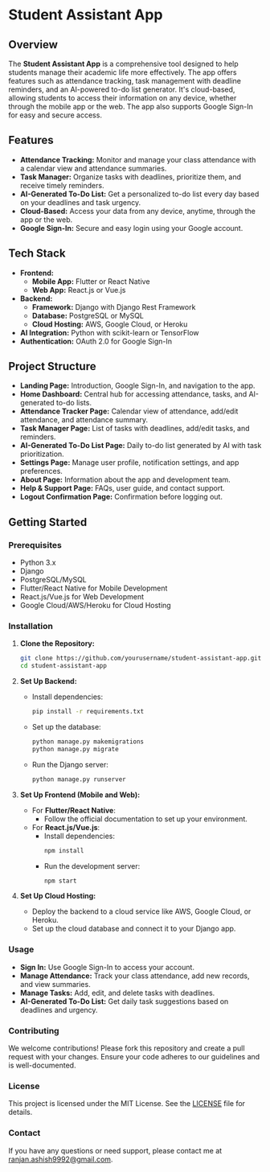 
# Student Assistant App

## Overview
The **Student Assistant App** is a comprehensive tool designed to help students manage their academic life more effectively. The app offers features such as attendance tracking, task management with deadline reminders, and an AI-powered to-do list generator. It's cloud-based, allowing students to access their information on any device, whether through the mobile app or the web. The app also supports Google Sign-In for easy and secure access.

## Features
- **Attendance Tracking:** Monitor and manage your class attendance with a calendar view and attendance summaries.
- **Task Manager:** Organize tasks with deadlines, prioritize them, and receive timely reminders.
- **AI-Generated To-Do List:** Get a personalized to-do list every day based on your deadlines and task urgency.
- **Cloud-Based:** Access your data from any device, anytime, through the app or the web.
- **Google Sign-In:** Secure and easy login using your Google account.

## Tech Stack
- **Frontend:**
  - **Mobile App:** Flutter or React Native
  - **Web App:** React.js or Vue.js
- **Backend:**
  - **Framework:** Django with Django Rest Framework
  - **Database:** PostgreSQL or MySQL
  - **Cloud Hosting:** AWS, Google Cloud, or Heroku
- **AI Integration:** Python with scikit-learn or TensorFlow
- **Authentication:** OAuth 2.0 for Google Sign-In

## Project Structure
- **Landing Page:** Introduction, Google Sign-In, and navigation to the app.
- **Home Dashboard:** Central hub for accessing attendance, tasks, and AI-generated to-do lists.
- **Attendance Tracker Page:** Calendar view of attendance, add/edit attendance, and attendance summary.
- **Task Manager Page:** List of tasks with deadlines, add/edit tasks, and reminders.
- **AI-Generated To-Do List Page:** Daily to-do list generated by AI with task prioritization.
- **Settings Page:** Manage user profile, notification settings, and app preferences.
- **About Page:** Information about the app and development team.
- **Help & Support Page:** FAQs, user guide, and contact support.
- **Logout Confirmation Page:** Confirmation before logging out.

## Getting Started

### Prerequisites
- Python 3.x
- Django
- PostgreSQL/MySQL
- Flutter/React Native for Mobile Development
- React.js/Vue.js for Web Development
- Google Cloud/AWS/Heroku for Cloud Hosting

### Installation

1. **Clone the Repository:**
   ```bash
   git clone https://github.com/yourusername/student-assistant-app.git
   cd student-assistant-app
   ```

2. **Set Up Backend:**
   - Install dependencies:
     ```bash
     pip install -r requirements.txt
     ```
   - Set up the database:
     ```bash
     python manage.py makemigrations
     python manage.py migrate
     ```
   - Run the Django server:
     ```bash
     python manage.py runserver
     ```

3. **Set Up Frontend (Mobile and Web):**
   - For **Flutter/React Native**:
     - Follow the official documentation to set up your environment.
   - For **React.js/Vue.js**:
     - Install dependencies:
       ```bash
       npm install
       ```
     - Run the development server:
       ```bash
       npm start
       ```

4. **Set Up Cloud Hosting:**
   - Deploy the backend to a cloud service like AWS, Google Cloud, or Heroku.
   - Set up the cloud database and connect it to your Django app.

### Usage
- **Sign In:** Use Google Sign-In to access your account.
- **Manage Attendance:** Track your class attendance, add new records, and view summaries.
- **Manage Tasks:** Add, edit, and delete tasks with deadlines.
- **AI-Generated To-Do List:** Get daily task suggestions based on deadlines and urgency.

### Contributing
We welcome contributions! Please fork this repository and create a pull request with your changes. Ensure your code adheres to our guidelines and is well-documented.

### License
This project is licensed under the MIT License. See the [LICENSE](LICENSE) file for details.

### Contact
If you have any questions or need support, please contact me at ranjan.ashish9992@gmail.com.
